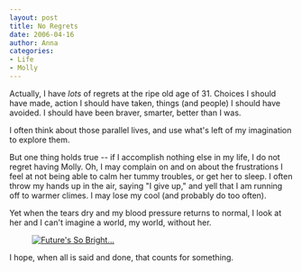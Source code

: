 ```yaml
---
layout: post
title: No Regrets
date: 2006-04-16
author: Anna
categories:
- Life
- Molly
---
```


Actually, I have <i>lots</i> of regrets at the ripe old age of 31. Choices I should have made, action I should have taken, things (and people) I should have avoided. I should have been braver, smarter, better than I was.

I often think about those parallel lives, and use what's left of my imagination to explore them.

But one thing holds true -- if I accomplish nothing else in my life, I do not regret having Molly. Oh, I may complain on and on about the frustrations I feel at not being able to calm her tummy troubles, or get her to sleep. I often throw my hands up in the air, saying "I give up," and yell that I am running off to warmer climes. I may lose my cool (and probably do too often).

Yet when the tears dry and my blood pressure returns to normal, I look at her and I can't imagine a world, my world, without her.

<figure><a href="http://www.flickr.com/photo.gne?id=129444339"><img class="photo" src="http://static.flickr.com/52/129444339_43ed9af08f.jpg" alt="Future's So Bright..." border="0"></a> </figure>

I hope, when all is said and done, that counts for something.